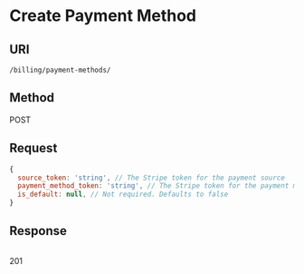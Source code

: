# Create Payment Method
## URI
`/billing/payment-methods/`

## Method
POST

## Request
```js
{
  source_token: 'string', // The Stripe token for the payment source
  payment_method_token: 'string', // The Stripe token for the payment method
  is_default: null, // Not required. Defaults to false
}
```

## Response
```js
```
201
